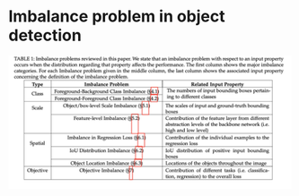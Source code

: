 # Imbalance problem in object detection

![image-20200825152909554](../.gitbook/assets/imbalance_1.png)

